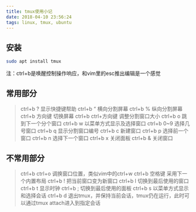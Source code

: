 ```yaml
---
title: tmux使用小记
date: 2018-04-10 23:56:24
tags: linux, tmux, ubuntu
---
```


## 安装

```bash
sudo apt install tmux
```
<!--more-->
注：ctrl+b是唤醒控制操作响应，和vim里的esc推出编辑是一个感觉

## 常用部分

> ctrl+b ? 显示快捷键帮助
> ctrl+b “ 横向分割屏幕
> ctrl+b % 纵向分割屏幕
> ctrl+b 方向键 切换屏幕
> ctrl+b ctrl+方向键 调整分割窗口大小
> ctrl+b o 跳到下一个分个窗口
> ctrl+b w 以菜单方式显示及选择窗口
> ctrl+b 0~9 选择几号窗口
> ctrl+b q 显示分割窗口编号
> ctrl+b c 新建窗口
> ctrl+b p 选择前一个窗口
> ctrl+b n 选择下一个窗口
> ctrl+b x 关闭面板
> ctrl+b & 关闭窗口

## 不常用部分

> ctrl+b ctrl+o 调换窗口位置，类似vim中的ctrl+w
> ctrl+b 空格键 采用下一个内置布局
> ctrl+b ! 把当前窗口变为新窗口
> ctrl+b l 切换到最后使用的窗口
> ctrl+b t 显示时钟
> ctrl+b ; 切换到最后使用的面板
> ctrl+b s 以菜单方式显示和选择会话
> ctrl+b d 退出tmux，并保持当前会话，tmux仍在运行，此时可以通过tmux attach进入到指定会话